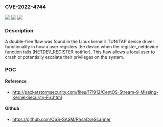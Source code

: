 ### [CVE-2022-4744](https://cve.mitre.org/cgi-bin/cvename.cgi?name=CVE-2022-4744)
![](https://img.shields.io/static/v1?label=Product&message=Kernel&color=blue)
![](https://img.shields.io/static/v1?label=Version&message=n%2Fa&color=blue)
![](https://img.shields.io/static/v1?label=Vulnerability&message=CWE-460%20-%3E%20CWE-824&color=brighgreen)

### Description

A double-free flaw was found in the Linux kernel’s TUN/TAP device driver functionality in how a user registers the device when the register_netdevice function fails (NETDEV_REGISTER notifier). This flaw allows a local user to crash or potentially escalate their privileges on the system.

### POC

#### Reference
- http://packetstormsecurity.com/files/171912/CentOS-Stream-9-Missing-Kernel-Security-Fix.html

#### Github
- https://github.com/OSS-SASM/RhsaCveScanner

